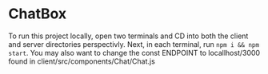 # ChatBox
To run this project locally, open two terminals and CD into both the client and server directories perspectivly. Next, in each terminal, run `npm i && npm start`.
You may also want to change the const ENDPOINT to locallhost/3000 found in client/src/components/Chat/Chat.js
